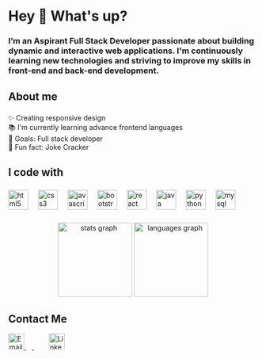 <h1 align="left">Hey 👋 What's up?</h1>

###

<h3 align="left">I’m an Aspirant Full Stack Developer passionate about building dynamic and interactive web applications. I'm continuously learning new technologies and striving to improve my skills in front-end and back-end development.</h3>

###

<h2 align="left">About me</h2>

###

<p align="left">✨ Creating responsive design<br>📚 I'm currently learning advance frontend languages<br>🎯 Goals: Full stack developer<br>🎲 Fun fact: Joke Cracker</p>

###

<h2 align="left">I code with</h2>

###

<div align="left">
  <img src="https://cdn.jsdelivr.net/gh/devicons/devicon/icons/html5/html5-original.svg" height="40" alt="html5 logo"  />
  <img width="12" />
  <img src="https://cdn.jsdelivr.net/gh/devicons/devicon/icons/css3/css3-original.svg" height="40" alt="css3 logo"  />
  <img width="12" />
  <img src="https://cdn.jsdelivr.net/gh/devicons/devicon/icons/javascript/javascript-original.svg" height="40" alt="javascript logo"  />
  <img width="12" />
  <img src="https://cdn.jsdelivr.net/gh/devicons/devicon/icons/bootstrap/bootstrap-original.svg" height="40" alt="bootstrap logo"  />
  <img width="12" />
  <img src="https://cdn.jsdelivr.net/gh/devicons/devicon/icons/react/react-original.svg" height="40" alt="react logo"  />
  <img width="12" />
  <img src="https://cdn.jsdelivr.net/gh/devicons/devicon/icons/java/java-original.svg" height="40" alt="java logo"  />
  <img width="12" />
  <img src="https://cdn.jsdelivr.net/gh/devicons/devicon/icons/python/python-original.svg" height="40" alt="python logo"  />
  <img width="12" />
  <img src="https://cdn.jsdelivr.net/gh/devicons/devicon/icons/mysql/mysql-original.svg" height="40" alt="mysql logo"  />
</div>

###

<div align="center">
  <img src="https://github-readme-stats.vercel.app/api?username=Vikashsigh24&hide_title=false&hide_rank=false&show_icons=true&include_all_commits=true&count_private=true&disable_animations=false&theme=dracula&locale=en&hide_border=false&order=1" height="150" alt="stats graph"  />
  <img src="https://github-readme-stats.vercel.app/api/top-langs?username=Vikashsigh24&locale=en&hide_title=false&layout=compact&card_width=320&langs_count=5&theme=dracula&hide_border=false&order=2" height="150" alt="languages graph"  />
</div>

###
<h2>Contact Me</h2>
<div align="left">
  <a href="mailto:vikashsigh24@gmail.com" style="margin-right: 15px;">
    <img 
      src="https://raw.githubusercontent.com/maurodesouza/profile-readme-generator/master/src/assets/icons/social/gmail/default.svg" 
      alt="Email" 
      width="32"
    />
      <img width="12" />

  </a>
  <a href="https://www.linkedin.com/in/vikash-singh-b80209222/" style="margin-left: 15px;">
    <img 
      src="https://raw.githubusercontent.com/maurodesouza/profile-readme-generator/master/src/assets/icons/social/linkedin/default.svg" 
      alt="LinkedIn" 
      width="32"
    />
  </a>
</div>

 ###

